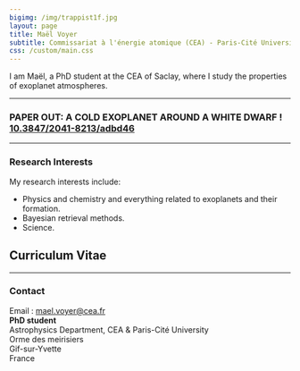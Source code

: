 ```yaml
---
bigimg: /img/trappist1f.jpg
layout: page
title: Maël Voyer
subtitle: Commissariat à l'énergie atomique (CEA) - Paris-Cité University
css: /custom/main.css
---
```


I am Maël, a PhD student at the CEA of Saclay, where I study the properties of exoplanet atmospheres.

---

### PAPER OUT: A COLD EXOPLANET AROUND A WHITE DWARF ! [10.3847/2041-8213/adbd46](https://iopscience.iop.org/article/10.3847/2041-8213/adbd46)

---

### Research Interests
My research interests include:
- Physics and chemistry and everything related to exoplanets and their formation.
- Bayesian retrieval methods.
- Science.

## Curriculum Vitae

---

### Contact
Email : mael.voyer@cea.fr     <br />
**PhD student** <br />
Astrophysics Department, CEA & Paris-Cité University <br />
Orme des meirisiers<br />
Gif-sur-Yvette <br />
France     <br />
